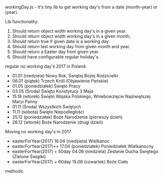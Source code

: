 workingDay.js - it's tiny lib to get working day's from a date (month-year) or (year).

Lib functionality:

1. Should return object width working day's in a given year.
2. Should return object width working day's in a given month,
3. Should return true if given date is a working day.
4. Should return last working day from given month and year.
5. Should return a Easter day from given year.
6. Should have configurable regular holiday's.

regular no working day's 2017 in Poland:

* 01.01     (niedziela)	    Nowy Rok, Świętej Bożej Rodzicielki
* 06.01     (piątek)	        Trzech Króli (Objawienie Pańskie)
* 01.05     (poniedziałek)	Święto Pracy
* 03.05     (Środa)	        Święto Konstytucji 3 Maja
* 15.18     (wtorek)	        Święto Wojska Polskiego, Wniebowzięcie Najświętszej Maryi Panny
* 01.11     (Środa)	        Wszystkich Świętych
* 11.11     (sobota)	        Święto Niepodległości
* 25.12     (poniedziałek)	Boże Narodzenie (pierwszy dzień)
* 26.12     (wtorek)	        Boże Narodzenie (drugi dzień)

Moving no working day's in 2017
* easterForYear(2017)             16.04     (niedziela)	    Wielkanoc
* easterForYear(2017)++           17.04     (poniedziałek)	Poniedziałek Wielkanocny
* easterForYear(2017) + 50day     04.06     (niedziela)	    Zesłanie Ducha Świętego (Zielone Świątki)
* easterForYear(2017) + 60day     15.06     (czwartek)	    Boże Ciało

methods:
